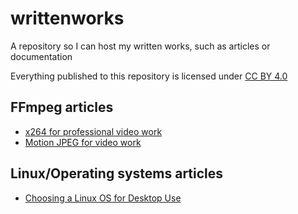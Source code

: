 # writtenworks
A repository so I can host my written works, such as articles or documentation

Everything published to this repository is licensed under [CC BY 4.0](LICENSE)

## FFmpeg articles

* [x264 for professional video work](x264.pdf)
* [Motion JPEG for video work](mjpeg.pdf)

## Linux/Operating systems articles

* [Choosing a Linux OS for Desktop Use](distros.pdf)
